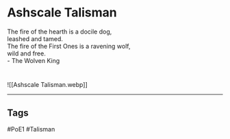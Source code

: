 # Ashscale Talisman
The fire of the hearth is a docile dog,  
leashed and tamed.  
The fire of the First Ones is a ravening wolf,  
wild and free.  
\- The Wolven King

#
![[Ashscale Talisman.webp]]

---
## Tags
#PoE1
#Talisman 